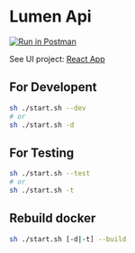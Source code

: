 # Lumen Api

[![Run in Postman](https://run.pstmn.io/button.svg)](https://app.getpostman.com/run-collection/6013a4d18a9309c2da53)

See UI project: [React App](https://github.com/danieloprado/react-lumen-app)

## For Developent

```sh
sh ./start.sh --dev
# or
sh ./start.sh -d
```

## For Testing

```sh
sh ./start.sh --test
# or
sh ./start.sh -t
```

## Rebuild docker

```sh
sh ./start.sh [-d|-t] --build
```